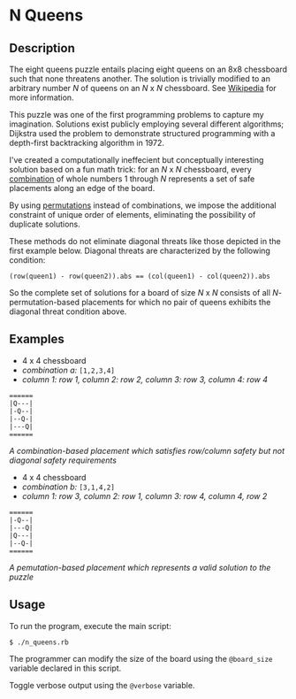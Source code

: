# N Queens

## Description

The eight queens puzzle entails placing eight queens on an 8x8 chessboard such that none threatens another. The solution is trivially modified to an arbitrary number _N_ of queens on an _N_ x _N_ chessboard. See [Wikipedia](https://en.wikipedia.org/wiki/Eight_queens_puzzle) for more information.

This puzzle was one of the first programming problems to capture my imagination. Solutions exist publicly employing several different algorithms; Dijkstra used the problem to demonstrate structured programming with a depth-first backtracking algorithm in 1972.

I've created a computationally ineffecient but conceptually interesting solution based on a fun math trick: for an _N_ x _N_ chessboard, every [combination](https://en.wikipedia.org/wiki/Combination) of whole numbers 1 through _N_ represents a set of safe placements along an edge of the board.

By using [permutations](https://en.wikipedia.org/wiki/Permutation) instead of combinations, we impose the additional constraint of unique order of elements, eliminating the possibility of duplicate solutions.

These methods do not eliminate diagonal threats like those depicted in the first example below. Diagonal threats are characterized by the following condition:

`(row(queen1) - row(queen2)).abs == (col(queen1) - col(queen2)).abs`

So the complete set of solutions for a board of size _N_ x _N_ consists of all _N_-permutation-based placements for which no pair of queens exhibits the diagonal threat condition above.

## Examples

* 4 x 4 chessboard
* _combination a:_ `[1,2,3,4]`
* _column 1: row 1, column 2: row 2, column 3: row 3, column 4: row 4_
```
======
|Q---|
|-Q--|
|--Q-|
|---Q|
======
```
_A combination-based placement which satisfies row/column safety but not diagonal safety requirements_

* 4 x 4 chessboard
* _combination b:_ `[3,1,4,2]`
* _column 1: row 3, column 2: row 1, column 3: row 4, column 4, row 2_
```
======
|-Q--|
|---Q|
|Q---|
|--Q-|
======
```
_A pemutation-based placement which represents a valid solution to the puzzle_

## Usage

To run the program, execute the main script:

  `$ ./n_queens.rb`

The programmer can modify the size of the board using the `@board_size` variable declared in this script.

Toggle verbose output using the `@verbose` variable.
